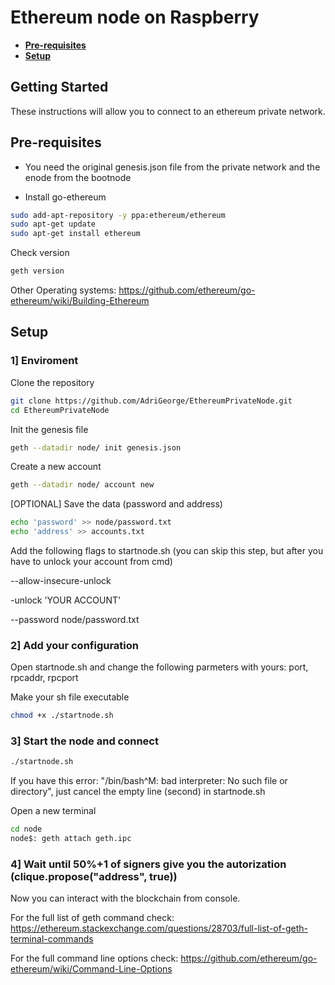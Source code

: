# Ethereum node on Raspberry

* **[Pre-requisites](#pre-requisites)**
* **[Setup](#setup)**

## Getting Started

These instructions will allow you to connect to an ethereum private network. 

## Pre-requisites

* You need the original genesis.json file from the private network and the enode from the bootnode

* Install go-ethereum


```sh
sudo add-apt-repository -y ppa:ethereum/ethereum
sudo apt-get update
sudo apt-get install ethereum
```

Check version
```sh
geth version
```

Other Operating systems: <https://github.com/ethereum/go-ethereum/wiki/Building-Ethereum>

## Setup
###  1]  Enviroment

Clone the repository
```sh
git clone https://github.com/AdriGeorge/EthereumPrivateNode.git
cd EthereumPrivateNode
```
Init the genesis file
```sh
geth --datadir node/ init genesis.json
```
Create a new account
```sh
geth --datadir node/ account new
```
[OPTIONAL]
Save the data (password and address)
```sh
echo 'password' >> node/password.txt
echo 'address' >> accounts.txt
```
Add the following flags to startnode.sh (you can skip this step, but after you have to unlock your account from cmd)

--allow-insecure-unlock

-unlock 'YOUR ACCOUNT'

--password node/password.txt

### 2] Add your configuration

Open startnode.sh and change the following parmeters with yours: port, rpcaddr, rpcport

Make your sh file executable
```sh
chmod +x ./startnode.sh
```

###  3]  Start the node and connect

```sh
./startnode.sh
```
If you have this error: "/bin/bash^M: bad interpreter: No such file or directory",
just cancel the empty line (second) in startnode.sh

Open a new terminal

```sh
cd node
node$: geth attach geth.ipc
```


###  4]  Wait until 50%+1 of signers give you the autorization (clique.propose("address", true))

Now you can interact with the blockchain from console.

For the full list of geth command check: 
https://ethereum.stackexchange.com/questions/28703/full-list-of-geth-terminal-commands

For the full command line options check:
https://github.com/ethereum/go-ethereum/wiki/Command-Line-Options
